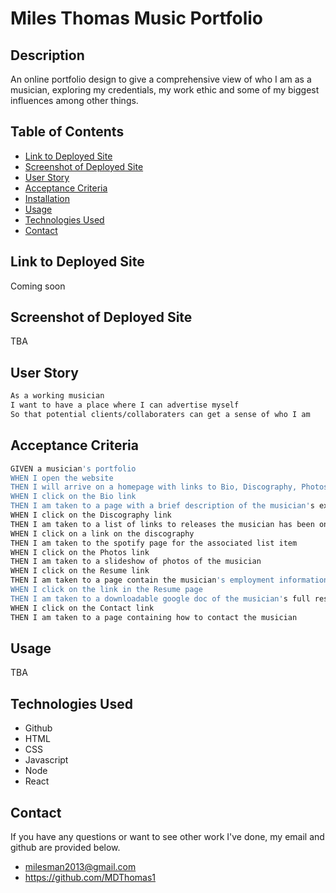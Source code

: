 # Miles Thomas Music Portfolio
## Description
An online portfolio design to give a comprehensive view of who I am as a musician, exploring my credentials, my work ethic and some of my biggest influences among other things.

## Table of Contents 
* [Link to Deployed Site](#Link-to-Deployed-Site)
* [Screenshot of Deployed Site](#Screenshot-of-Deployed-Site)
* [User Story](#User-Story)
* [Acceptance Criteria](#Acceptance-Criteria)
* [Installation](#Installation)
* [Usage](#Usage)
* [Technologies Used](#Technologies-Used)
* [Contact](#Contact)

## Link to Deployed Site
Coming soon

## Screenshot of Deployed Site
TBA

## User Story
```bash
As a working musician
I want to have a place where I can advertise myself
So that potential clients/collaboraters can get a sense of who I am

```

## Acceptance Criteria
```bash 
GIVEN a musician's portfolio
WHEN I open the website
THEN I will arrive on a homepage with links to Bio, Discography, Photos, Resume and Contact pages
WHEN I click on the Bio link
THEN I am taken to a page with a brief description of the musician's experience
WHEN I click on the Discography link
THEN I am taken to a list of links to releases the musician has been on
WHEN I click on a link on the discography
THEN I am taken to the spotify page for the associated list item
WHEN I click on the Photos link
THEN I am taken to a slideshow of photos of the musician
WHEN I click on the Resume link 
THEN I am taken to a page contain the musician's employment information as well as a link to a google doc
WHEN I click on the link in the Resume page
THEN I am taken to a downloadable google doc of the musician's full resume
WHEN I click on the Contact link
THEN I am taken to a page containing how to contact the musician
```

## Usage
TBA

## Technologies Used
* Github
* HTML
* CSS
* Javascript
* Node
* React

## Contact
If you have any questions or want to see other work I've done, my email and github are provided below.

* milesman2013@gmail.com
* https://github.com/MDThomas1

